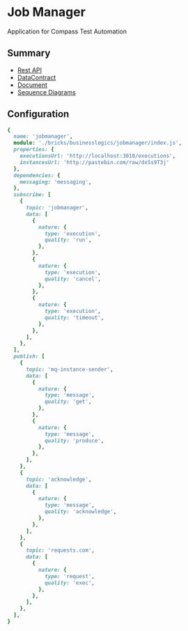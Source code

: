 # Job Manager
Application for Compass Test Automation

## Summary
* [Rest API](RESTAPI.md)
* [DataContract](DATACONTRACT.md)
* [Document](DOCUMENTATION.md)
* [Sequence Diagrams](https://www.lucidchart.com/documents/edit/d15cef2b-8b80-4ce0-8e2c-1f3deee1759c)


## Configuration
```ruby
{
  name: 'jobmanager',
  module: './bricks/businesslogics/jobmanager/index.js',
  properties: {
    executionsUrl: 'http://localhost:3010/executions',
    instancesUrl: 'http://pastebin.com/raw/dx5s9T3j'
  },
  dependencies: {
    messaging: 'messaging',
  },
  subscribe: [
    {
      topic: 'jobmanager',
      data: [
        {
          nature: {
            type: 'execution',
            quality: 'run',
          },
        },
        {
          nature: {
            type: 'execution',
            quality: 'cancel',
          },
        },
        {
          nature: {
            type: 'execution',
            quality: 'timeout',
          },
        },
      ],
    },
  ],
  publish: [
    {
      topic: 'mq-instance-sender',
      data: [
        {
          nature: {
            type: 'message',
            quality: 'get',
          },
        },
        {
          nature: {
            type: 'message',
            quality: 'produce',
          },
        },
      ],
    },
    {
      topic: 'acknowledge',
      data: [
        {
          nature: {
            type: 'message',
            quality: 'acknowledge',
          },
        },
      ],
    },
    {
      topic: 'requests.com',
      data: [
        {
          nature: {
            type: 'request',
            quality: 'exec',
          },
        },
      ],
    },
  ],
}
```
